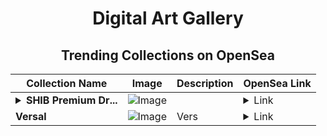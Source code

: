 <div align="center">

# Digital Art Gallery

## Trending Collections on OpenSea

| Collection Name                       | Image                                                                                     | Description                       | OpenSea Link                                                                                          |
|---------------------------------------|-------------------------------------------------------------------------------------------|-----------------------------------|--------------------------------------------------------------------------------------------------------|
| **<details><summary>SHIB Premium Dr...</summary>SHIB Premium Drop 2025</details>** | ![Image](https://i.seadn.io/s/raw/files/3260aa5c473020dccc33ea41dc7072ef.gif?w=500&auto=format?w=200&auto=format) |  | <details><summary>Link</summary>[SHIB Premium Drop 2025](https://opensea.io/collection/shib-premium-drop-2025-46)</details> |
| **Versal** | ![Image](https://i.seadn.io/s/raw/files/d1642fa60c263575abbbbdd7ef080848.jpg?w=500&auto=format?w=200&auto=format) | Vers | <details><summary>Link</summary>[Versal](https://opensea.io/collection/versal-1)</details> |

</div>
